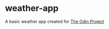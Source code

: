 # weather-app
A basic weather app created for [The Odin Project](https://www.theodinproject.com/lessons/node-path-javascript-weather-app)
